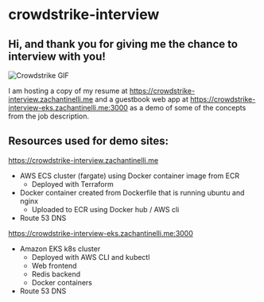 # crowdstrike-interview

## Hi, and thank you for giving me the chance to interview with you!

![Crowdstrike GIF](https://images.squarespace-cdn.com/content/v1/522ea6f5e4b074ba686e497c/1457886542240-GWBCX6C7PKO86N2WR479/bird_monitor.jpg?format=350w)

I am hosting a copy of my resume at https://crowdstrike-interview.zachantinelli.me and a guestbook web app at https://crowdstrike-interview-eks.zachantinelli.me:3000 as a demo of some of the concepts from the job description.

## Resources used for demo sites:

https://crowdstrike-interview.zachantinelli.me
- AWS ECS cluster (fargate) using Docker container image from ECR
    - Deployed with Terraform
- Docker container created from Dockerfile that is running ubuntu and nginx
    - Uploaded to ECR using Docker hub / AWS cli
- Route 53 DNS

https://crowdstrike-interview-eks.zachantinelli.me:3000
- Amazon EKS k8s cluster 
    - Deployed with AWS CLI and kubectl
    - Web frontend 
    - Redis backend
    - Docker containers
- Route 53 DNS